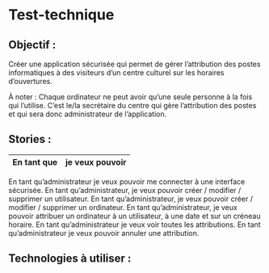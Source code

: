 # Test-technique
## Objectif :
Créer une application sécurisée qui permet de gérer l’attribution des postes informatiques à des visiteurs d’un centre culturel sur les horaires d’ouvertures.

À noter : Chaque ordinateur ne peut avoir qu’une seule personne à la fois qui l’utilise. C’est le/la secrétaire du centre qui gère l’attribution des postes et qui sera donc administrateur de l’application.

## Stories :
| En tant que | je veux pouvoir |
| :-----------| :---------------|
En tant qu’administrateur je veux pouvoir me connecter à une interface sécurisée.
En tant qu’administrateur, je veux pouvoir créer / modifier / supprimer un utilisateur.
En tant qu’administrateur, je veux pouvoir créer / modifier / supprimer un ordinateur.
En tant qu’administrateur, je veux pouvoir attribuer un ordinateur à un utilisateur, à une date et sur un créneau horaire.
En tant qu’administrateur je veux voir toutes les attributions.
En tant qu’administrateur je veux pouvoir annuler une attribution.
## Technologies à utiliser :
